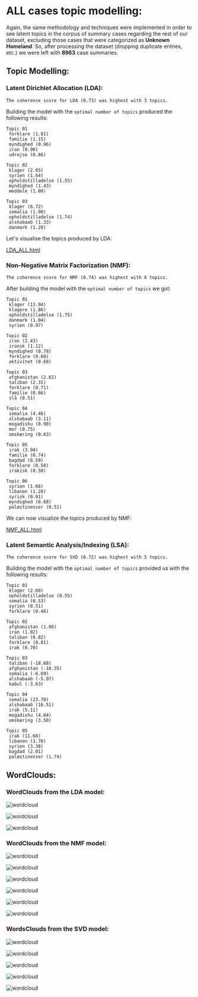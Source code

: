 # ALL cases topic modelling: 

Again, the same methodology and techniques were implemented in order to see latent topics in the corpus of summary cases regarding the rest of our dataset, excluding those cases that were categorized as **Unknown Homeland**. So, after processing the dataset (dropping duplicate entries, etc.) we were left with **8963** case summaries.

## Topic Modelling:

### Latent Dirichlet Allocation (LDA):

    The coherence score for LDA (0.73) was highest with 3 topics.


Building the model with the `optimal number of topics` produced the following results:

    
    Topic 01
     forklare (1.81)
     familie (1.15)
     myndighed (0.96)
     iran (0.90)
     udrejse (0.86)
    
    Topic 02
     klager (2.65)
     syrien (1.64)
     opholdstilladelse (1.55)
     myndighed (1.43)
     meddele (1.00)
    
    Topic 03
     klager (6.72)
     somalia (1.90)
     opholdstilladelse (1.74)
     alshabaab (1.33)
     danmark (1.28)


Let's visualise the topics produced by LDA:

[LDA_ALL.html](../../_media/LDA_ALL.html ':include :type=iframe width=100% height=800px')

### Non-Negative Matrix Factorization (NMF):

    The coherence score for NMF (0.74) was highest with 6 topics.


After building the model with the `optimal number of topics` we got:

    
    Topic 01
     klager (13.94)
     klagere (1.86)
     opholdstilladelse (1.75)
     danmark (1.04)
     syrien (0.97)
    
    Topic 02
     iran (2.43)
     iransk (1.12)
     myndighed (0.78)
     forklare (0.68)
     aktivitet (0.68)
    
    Topic 03
     afghanistan (2.62)
     taliban (2.31)
     forklare (0.71)
     familie (0.66)
     slå (0.51)
    
    Topic 04
     somalia (4.46)
     alshabaab (3.11)
     mogadishu (0.90)
     mor (0.75)
     omskæring (0.63)
    
    Topic 05
     irak (3.94)
     familie (0.74)
     bagdad (0.59)
     forklare (0.50)
     irakisk (0.50)
    
    Topic 06
     syrien (1.66)
     libanon (1.28)
     syrisk (0.91)
     myndighed (0.68)
     palæstinenser (0.51)


We can now visualize the topics produced by NMF:

[NMF_ALL.html](../../_media/NMF_ALL.html ':include :type=iframe width=100% height=800px')

### Latent Semantic Analysis/Indexing (LSA):

    The coherence score for SVD (0.72) was highest with 5 topics.


Building the model with the `optimal number of topics` provided us with the following results:

    
    Topic 01
     klager (2.60)
     opholdstilladelse (0.55)
     somalia (0.53)
     syrien (0.51)
     forklare (0.46)
    
    Topic 02
     afghanistan (1.06)
     iran (1.02)
     taliban (0.82)
     forklare (0.81)
     irak (0.70)
    
    Topic 03
     taliban (-18.68)
     afghanistan (-18.35)
     somalia (-6.69)
     alshabaab (-5.07)
     kabul (-3.63)
    
    Topic 04
     somalia (23.70)
     alshabaab (16.51)
     irak (5.11)
     mogadishu (4.84)
     omskæring (3.50)
    
    Topic 05
     irak (11.68)
     libanon (3.78)
     syrien (3.38)
     bagdad (2.01)
     palæstinenser (1.74)


## WordClouds:

### WordClouds from the LDA model:
   
![wordcloud](../../_media/ALL_topic_models_files/ALL_topic_models_47_0.png)
    
   
![wordcloud](../../_media/ALL_topic_models_files/ALL_topic_models_47_1.png)
    
    
![wordcloud](../../_media/ALL_topic_models_files/ALL_topic_models_47_2.png)
    

### WordClouds from the NMF model:

  
![wordcloud](../../_media/ALL_topic_models_files/ALL_topic_models_49_0.png)
    
    
![wordcloud](../../_media/ALL_topic_models_files/ALL_topic_models_49_1.png)
    
   
![wordcloud](../../_media/ALL_topic_models_files/ALL_topic_models_49_2.png)
    
   
![wordcloud](../../_media/ALL_topic_models_files/ALL_topic_models_49_3.png)
    
   
![wordcloud](../../_media/ALL_topic_models_files/ALL_topic_models_49_4.png)
    
   
![wordcloud](../../_media/ALL_topic_models_files/ALL_topic_models_49_5.png)
    
### WordsClouds from the SVD model:

   
![wordcloud](../../_media/ALL_topic_models_files/ALL_topic_models_51_0.png)
    
   
![wordcloud](../../_media/ALL_topic_models_files/ALL_topic_models_51_1.png)
    
   
![wordcloud](../../_media/ALL_topic_models_files/ALL_topic_models_51_2.png)
    
   
![wordcloud](../../_media/ALL_topic_models_files/ALL_topic_models_51_3.png)
    
   
![wordcloud](../../_media/ALL_topic_models_files/ALL_topic_models_51_4.png)